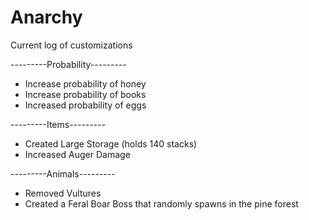 # Anarchy
Current log of customizations

---------Probability---------
+ Increase probability of honey
+ Increase probability of books
+ Increased probability of eggs

---------Items---------
+ Created Large Storage (holds 140 stacks)
+ Increased Auger Damage

---------Animals---------
+ Removed Vultures
+ Created a Feral Boar Boss that randomly spawns in the pine forest
